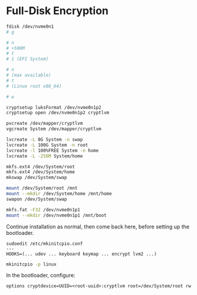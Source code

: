 # Full-Disk Encryption

```sh
fdisk /dev/nvme0n1
# g

# n
# +500M
# t
# 1 (EFI System)

# n
# (max available)
# t
# (Linux root x86_64)

# w
```


```sh
cryptsetup luksFormat /dev/nvme0n1p2
cryptsetup open /dev/nvme0n1p2 cryptlvm

pvcreate /dev/mapper/cryptlvm
vgcreate System /dev/mapper/cryptlvm

lvcreate -L 8G System -n swap
lvcreate -L 100G System -n root
lvcreate -l 100%FREE System -n home
lvcreate -L -256M System/home
```

```sh
mkfs.ext4 /dev/System/root
mkfs.ext4 /dev/System/home
mkswap /dev/System/swap
```

```sh
mount /dev/System/root /mnt
mount --mkdir /dev/System/home /mnt/home
swapon /dev/System/swap
```

```sh
mkfs.fat -F32 /dev/nvme0n1p1
mount --mkdir /dev/nvme0n1p1 /mnt/boot
```

Continue installation as normal, then come back here, before setting up the
bootloader.

```
sudoedit /etc/mkinitcpio.conf
---
HOOKS=(... udev ... keyboard keymap ... encrypt lvm2 ...)
```

```sh
mkinitcpio -p linux
```

In the bootloader, configure:

```
options cryptdevice=UUID=<root-uuid>:cryptlvm root=/dev/System/root rw
```
